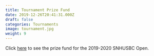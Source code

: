 ```yaml
---
title: Tournament Prize Fund
date: 2019-12-26T20:41:31.000Z
draft: false
categories: Tournaments
image: tournament.jpg
weight: 9
---
```


Click <a href="index.pdf" target="blank">here</a> to see the prize fund for the 2019-2020 SNHUSBC Open.